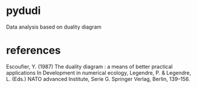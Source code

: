 # pydudi
Data analysis based on duality diagram


# references 
Escoufier, Y. (1987) The duality diagram : a means of better practical applications In Development in numerical ecology, Legendre, P. & Legendre, L. (Eds.) NATO advanced Institute, Serie G. Springer Verlag, Berlin, 139–156.
